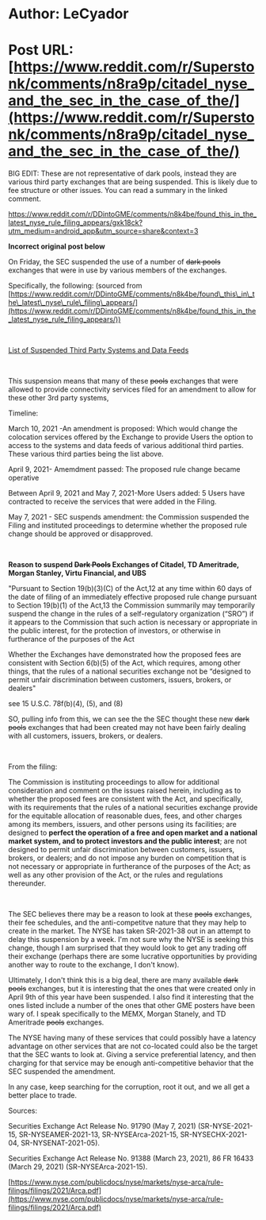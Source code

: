 # Author: LeCyador
# Post URL: [https://www.reddit.com/r/Superstonk/comments/n8ra9p/citadel_nyse_and_the_sec_in_the_case_of_the/](https://www.reddit.com/r/Superstonk/comments/n8ra9p/citadel_nyse_and_the_sec_in_the_case_of_the/)



BIG EDIT:
These are not representative of dark pools, instead they are various third party exchanges that are being suspended.
This is likely due to fee structure or other issues. You can read a summary in the linked comment.

https://www.reddit.com/r/DDintoGME/comments/n8k4be/found_this_in_the_latest_nyse_rule_filing_appears/gxk18ck?utm_medium=android_app&utm_source=share&context=3




**Incorrect original post below**



On Friday, the SEC suspended the use of a number of ~~dark pools~~ exchanges that were in use by various members of the exchanges.

Specifically, the following: (sourced from [https://www.reddit.com/r/DDintoGME/comments/n8k4be/found\_this\_in\_the\_latest\_nyse\_rule\_filing\_appears/](https://www.reddit.com/r/DDintoGME/comments/n8k4be/found_this_in_the_latest_nyse_rule_filing_appears/))

&#x200B;

[List of Suspended Third Party Systems and Data Feeds](https://preview.redd.it/w6615cm1o6y61.png?width=640&format=png&auto=webp&s=7b45579c0e2df6c98e24f11f5dde6d9692dcc7cb)

&#x200B;

This suspension means that many of these ~~pools~~ exchanges that were allowed to provide connectivity services filed for an amendment to allow for these other 3rd party systems, 

Timeline:

March 10, 2021 -An amendment is proposed: Which would change the colocation services offered by the Exchange to provide Users the option to access to the systems and data feeds of various additional third parties. These various third parties being the list above.

April 9, 2021- Amemdment passed:  The proposed rule change became operative

Between April 9, 2021 and May 7, 2021-More Users added: 5 Users have contracted to receive the services that were added in the Filing.

May 7, 2021 - SEC suspends amendment:  the Commission suspended the Filing and instituted proceedings to determine whether the proposed rule change should be approved or disapproved.

&#x200B;

**Reason to suspend ~~Dark Pools~~ Exchanges of Citadel, TD Ameritrade, Morgan Stanley, Virtu Financial, and UBS**

"Pursuant to Section 19(b)(3)(C) of the Act,12 at any time within 60 days of the date of filing of an immediately effective proposed rule change pursuant to Section 19(b)(1) of the Act,13 the Commission summarily may temporarily suspend the change in the rules of a self-regulatory organization (“SRO”) if it appears to the Commission that such action is necessary or appropriate in the public interest, for the protection of investors, or otherwise in furtherance of the purposes of the Act  

 Whether the Exchanges have demonstrated how the proposed fees are consistent with Section 6(b)(5) of the Act, which requires, among other things, that the rules of a national securities exchange not be “designed to permit unfair discrimination between customers, issuers, brokers, or dealers"

see 15 U.S.C. 78f(b)(4), (5), and (8) 

SO, pulling info from this, we can see the the SEC thought these new ~~dark pools~~ exchanges that had been created may not have been fairly dealing with all customers, issuers, brokers, or dealers. 

&#x200B;

From the filing:

 The Commission is instituting proceedings to allow for additional consideration and comment on the issues raised herein, including as to whether the proposed fees are consistent with the Act, and specifically, with its requirements that the rules of a national securities exchange provide for the equitable allocation of reasonable dues, fees, and other charges among its members, issuers, and other persons using its facilities; are designed to **perfect the operation of a free and open market and a national market system, and to protect investors and the public interest**; are not designed to permit unfair discrimination between customers, issuers, brokers, or dealers; and do not impose any burden on competition that is not necessary or appropriate in furtherance of the purposes of the Act; as well as any other provision of the Act, or the rules and regulations thereunder. 

&#x200B;

The SEC believes there may be a reason to look at these ~~pools~~ exchanges, their fee schedules, and the anti-competitve nature that they may help to create in the market. The NYSE has taken SR-2021-38 out in an attempt to delay this suspension by a week. I'm not sure why the NYSE is seeking this change, though I am surprised that they would look to get any trading off their exchange (perhaps there are some lucrative opportunities by providing another way to route to the exchange, I don't know).

Ultimately, I don't think this is a big deal, there are many available ~~dark pools~~ exchanges, but it is interesting that the ones that were created only in April 9th of this year have been suspended. I also find it interesting that the ones listed include a number of the ones that other GME posters have been wary of. I speak specifically to the MEMX, Morgan Stanely, and TD Ameritrade ~~pools~~ exchanges.

The NYSE having many of these services that could possibly have a latency advantage on other services that are not co-located could also be the target that the SEC wants to look at. Giving a service preferential latency, and then charging for that service may be enough anti-competitive behavior that the SEC suspended the amendment.

In any case, keep searching for the corruption, root it out, and we all get a better place to trade.

Sources:

Securities Exchange Act Release No. 91790 (May 7, 2021) (SR-NYSE-2021- 15, SR-NYSEAMER-2021-13, SR-NYSEArca-2021-15, SR-NYSECHX-2021- 04, SR-NYSENAT-2021-05). 

Securities Exchange Act Release No. 91388 (March 23, 2021), 86 FR 16433 (March 29, 2021) (SR-NYSEArca-2021-15). 

[https://www.nyse.com/publicdocs/nyse/markets/nyse-arca/rule-filings/filings/2021/Arca.pdf](https://www.nyse.com/publicdocs/nyse/markets/nyse-arca/rule-filings/filings/2021/Arca.pdf)